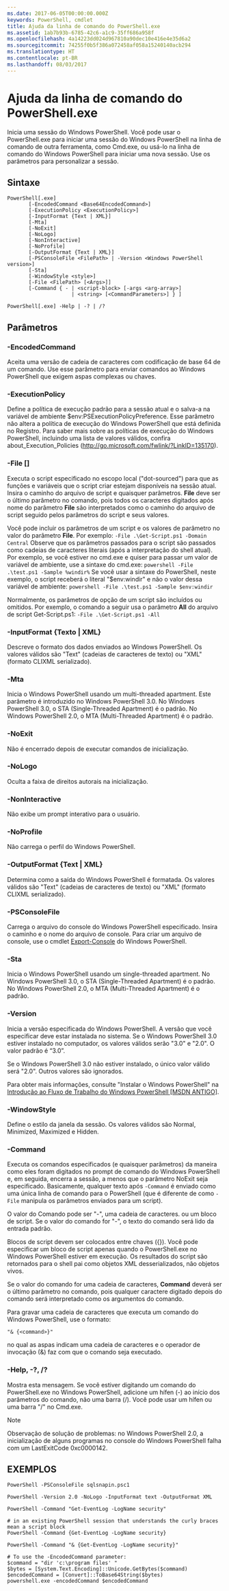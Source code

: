 ```yaml
---
ms.date: 2017-06-05T00:00:00.000Z
keywords: PowerShell, cmdlet
title: Ajuda da linha de comando do PowerShell.exe
ms.assetid: 1ab7b93b-6785-42c6-a1c9-35ff686a958f
ms.openlocfilehash: 4a14223dd024d967810a90dec10e416e4e35d6a2
ms.sourcegitcommit: 74255f0b5f386a072458af058a15240140acb294
ms.translationtype: HT
ms.contentlocale: pt-BR
ms.lasthandoff: 08/03/2017
---
```

# <a name="powershellexe-command-line-help"></a>Ajuda da linha de comando do PowerShell.exe
Inicia uma sessão do Windows PowerShell. Você pode usar o PowerShell.exe para iniciar uma sessão do Windows PowerShell na linha de comando de outra ferramenta, como Cmd.exe, ou usá-lo na linha de comando do Windows PowerShell para iniciar uma nova sessão. Use os parâmetros para personalizar a sessão.

## <a name="syntax"></a>Sintaxe

```
PowerShell[.exe]
       [-EncodedCommand <Base64EncodedCommand>]
       [-ExecutionPolicy <ExecutionPolicy>]
       [-InputFormat {Text | XML}] 
       [-Mta]
       [-NoExit]
       [-NoLogo]
       [-NonInteractive] 
       [-NoProfile] 
       [-OutputFormat {Text | XML}] 
       [-PSConsoleFile <FilePath> | -Version <Windows PowerShell version>]
       [-Sta]
       [-WindowStyle <style>]
       [-File <FilePath> [<Args>]]
       [-Command { - | <script-block> [-args <arg-array>]
                     | <string> [<CommandParameters>] } ]

PowerShell[.exe] -Help | -? | /?
```

## <a name="parameters"></a>Parâmetros

### <a name="-encodedcommand-base64encodedcommand"></a>-EncodedCommand <Base64EncodedCommand>
Aceita uma versão de cadeia de caracteres com codificação de base 64 de um comando. Use esse parâmetro para enviar comandos ao Windows PowerShell que exigem aspas complexas ou chaves.

### <a name="-executionpolicy-executionpolicy"></a>-ExecutionPolicy <ExecutionPolicy>
Define a política de execução padrão para a sessão atual e o salva-a na variável de ambiente $env:PSExecutionPolicyPreference. Esse parâmetro não altera a política de execução do Windows PowerShell que está definida no Registro. Para saber mais sobre as políticas de execução do Windows PowerShell, incluindo uma lista de valores válidos, confira about_Execution_Policies (http://go.microsoft.com/fwlink/?LinkID=135170).

### <a name="-file-filepath-parameters"></a>-File <FilePath> \[<Parameters>]
Executa o script especificado no escopo local ("dot-sourced") para que as funções e variáveis que o script criar estejam disponíveis na sessão atual. Insira o caminho do arquivo de script e quaisquer parâmetros. **File** deve ser o último parâmetro no comando, pois todos os caracteres digitados após nome do parâmetro **File** são interpretados como o caminho do arquivo de script seguido pelos parâmetros do script e seus valores.

Você pode incluir os parâmetros de um script e os valores de parâmetro no valor do parâmetro **File**. Por exemplo: `-File .\Get-Script.ps1 -Domain Central` Observe que os parâmetros passados para o script são passados como cadeias de caracteres literais (após a interpretação do shell atual).
Por exemplo, se você estiver no cmd.exe e quiser para passar um valor de variável de ambiente, use a sintaxe do cmd.exe: `powershell -File .\test.ps1 -Sample %windir%` Se você usar a sintaxe do PowerShell, neste exemplo, o script receberá o literal "$env:windir" e não o valor dessa variável de ambiente: `powershell -File .\test.ps1 -Sample $env:windir`

Normalmente, os parâmetros de opção de um script são incluídos ou omitidos. Por exemplo, o comando a seguir usa o parâmetro **All** do arquivo de script Get-Script.ps1: `-File .\Get-Script.ps1 -All`

### <a name="-inputformat-text--xml"></a>\-InputFormat {Texto | XML}
Descreve o formato dos dados enviados ao Windows PowerShell. Os valores válidos são "Text" (cadeias de caracteres de texto) ou "XML" (formato CLIXML serializado).

### <a name="-mta"></a>-Mta
Inicia o Windows PowerShell usando um multi-threaded apartment. Este parâmetro é introduzido no Windows PowerShell 3.0. No Windows PowerShell 3.0, o STA (Single-Threaded Apartment) é o padrão. No Windows PowerShell 2.0, o MTA (Multi-Threaded Apartment) é o padrão.

### <a name="-noexit"></a>-NoExit
Não é encerrado depois de executar comandos de inicialização.

### <a name="-nologo"></a>-NoLogo
Oculta a faixa de direitos autorais na inicialização.

### <a name="-noninteractive"></a>-NonInteractive
Não exibe um prompt interativo para o usuário.

### <a name="-noprofile"></a>-NoProfile
Não carrega o perfil do Windows PowerShell.

### <a name="-outputformat-text--xml"></a>-OutputFormat {Text | XML}
Determina como a saída do Windows PowerShell é formatada. Os valores válidos são "Text" (cadeias de caracteres de texto) ou "XML" (formato CLIXML serializado).

### <a name="-psconsolefile-filepath"></a>-PSConsoleFile <FilePath>
Carrega o arquivo do console do Windows PowerShell especificado. Insira o caminho e o nome do arquivo de console. Para criar um arquivo de console, use o cmdlet [Export-Console](https://technet.microsoft.com/en-us/library/4bab1c02-9e61-4aaf-9957-11d1934ef4ef) do Windows PowerShell.

### <a name="-sta"></a>-Sta
Inicia o Windows PowerShell usando um single-threaded apartment. No Windows PowerShell 3.0, o STA (Single-Threaded Apartment) é o padrão. No Windows PowerShell 2.0, o MTA (Multi-Threaded Apartment) é o padrão.

### <a name="-version-windows-powershell-version"></a>-Version <Windows PowerShell Version>
Inicia a versão especificada do Windows PowerShell. A versão que você especificar deve estar instalada no sistema. Se o Windows PowerShell 3.0 estiver instalado no computador, os valores válidos serão "3.0" e "2.0". O valor padrão é “3.0”.

Se o Windows PowerShell 3.0 não estiver instalado, o único valor válido será "2.0". Outros valores são ignorados.

Para obter mais informações, consulte "Instalar o Windows PowerShell" na [Introdução ao Fluxo de Trabalho do Windows PowerShell [MSDN ANTIGO]](https://technet.microsoft.com/en-us/library/69555d95-b481-43e1-86e7-b46d68b3e2dd).

### <a name="-windowstyle-window-style"></a>-WindowStyle <Window style>
Define o estilo da janela da sessão. Os valores válidos são Normal, Minimized, Maximized e Hidden.

### <a name="-command"></a>-Command
Executa os comandos especificados (e quaisquer parâmetros) da maneira como eles foram digitados no prompt de comando do Windows PowerShell e, em seguida, encerra a sessão, a menos que o parâmetro NoExit seja especificado.
Basicamente, qualquer texto após `-Command` é enviado como uma única linha de comando para o PowerShell (que é diferente de como `-File` manipula os parâmetros enviados para um script).

O valor do Comando pode ser "-", uma cadeia de caracteres. ou um bloco de script. Se o valor do comando for "-", o texto do comando será lido da entrada padrão.

Blocos de script devem ser colocados entre chaves ({}). Você pode especificar um bloco de script apenas quando o PowerShell.exe no Windows PowerShell estiver em execução. Os resultados do script são retornados para o shell pai como objetos XML desserializados, não objetos vivos.

Se o valor do comando for uma cadeia de caracteres, **Command** deverá ser o último parâmetro no comando, pois qualquer caractere digitado depois do comando será interpretado como os argumentos do comando.

Para gravar uma cadeia de caracteres que executa um comando do Windows PowerShell, use o formato:

```
"& {<command>}"
```

no qual as aspas indicam uma cadeia de caracteres e o operador de invocação (&) faz com que o comando seja executado.

### <a name="-help---"></a>-Help, -?, /?
Mostra esta mensagem. Se você estiver digitando um comando do PowerShell.exe no Windows PowerShell, adicione um hífen (-) ao início dos parâmetros do comando, não uma barra (/). Você pode usar um hífen ou uma barra "/" no Cmd.exe.

> [!NOTE]
> Observação de solução de problemas: no Windows PowerShell 2.0, a inicialização de alguns programas no console do Windows PowerShell falha com um LastExitCode 0xc0000142.

## <a name="examples"></a>EXEMPLOS

```
PowerShell -PSConsoleFile sqlsnapin.psc1

PowerShell -Version 2.0 -NoLogo -InputFormat text -OutputFormat XML

PowerShell -Command "Get-EventLog -LogName security"

# in an existing PowerShell session that understands the curly braces mean a script block
PowerShell -Command {Get-EventLog -LogName security}

PowerShell -Command "& {Get-EventLog -LogName security}"

# To use the -EncodedCommand parameter:
$command = "dir 'c:\program files' "
$bytes = [System.Text.Encoding]::Unicode.GetBytes($command)
$encodedCommand = [Convert]::ToBase64String($bytes)
powershell.exe -encodedCommand $encodedCommand
```

